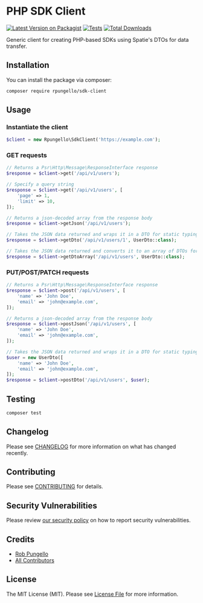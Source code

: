 # PHP SDK Client

[![Latest Version on Packagist](https://img.shields.io/packagist/v/rpungello/sdk-client.svg?style=flat-square)](https://packagist.org/packages/rpungello/sdk-client)
[![Tests](https://img.shields.io/github/actions/workflow/status/rpungello/sdk-client/run-tests.yml?branch=main&label=tests&style=flat-square)](https://github.com/rpungello/sdk-client/actions/workflows/run-tests.yml)
[![Total Downloads](https://img.shields.io/packagist/dt/rpungello/sdk-client.svg?style=flat-square)](https://packagist.org/packages/rpungello/sdk-client)

Generic client for creating PHP-based SDKs using Spatie's DTOs for data transfer.

## Installation

You can install the package via composer:

```bash
composer require rpungello/sdk-client
```

## Usage

### Instantiate the client

```php
$client = new Rpungello\SdkClient('https://example.com');
```

### GET requests

```php
// Returns a Psr\Http\Message\ResponseInterface response
$response = $client->get('/api/v1/users');

// Specify a query string
$response = $client->get('/api/v1/users', [
    'page' => 1,
    'limit' => 10,
]);

// Returns a json-decoded array from the response body
$response = $client->getJson('/api/v1/users');

// Takes the JSON data returned and wraps it in a DTO for static typing
$response = $client->getDto('/api/v1/users/1', UserDto::class);

// Takes the JSON data returned and converts it to an array of DTOs for static typing
$response = $client->getDtoArray('/api/v1/users', UserDto::class);
```

### PUT/POST/PATCH requests

```php
// Returns a Psr\Http\Message\ResponseInterface response
$response = $client->post('/api/v1/users', [
    'name' => 'John Doe',
    'email' => 'john@example.com',
]);

// Returns a json-decoded array from the response body
$response = $client->postJson('/api/v1/users', [
    'name' => 'John Doe',
    'email' => 'john@example.com',
]);

// Takes the JSON data returned and wraps it in a DTO for static typing
$user = new UserDto([
    'name' => 'John Doe',
    'email' => 'john@example.com',
]);
$response = $client->postDto('/api/v1/users', $user);
```

## Testing

```bash
composer test
```

## Changelog

Please see [CHANGELOG](CHANGELOG.md) for more information on what has changed recently.

## Contributing

Please see [CONTRIBUTING](https://github.com/spatie/.github/blob/main/CONTRIBUTING.md) for details.

## Security Vulnerabilities

Please review [our security policy](../../security/policy) on how to report security vulnerabilities.

## Credits

- [Rob Pungello](https://github.com/rpungello)
- [All Contributors](../../contributors)

## License

The MIT License (MIT). Please see [License File](LICENSE.md) for more information.
